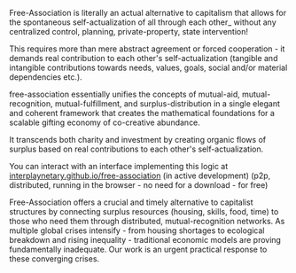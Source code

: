 Free-Association is literally an actual alternative to capitalism that allows for the spontaneous self-actualization of all through each other_ without any centralized control, planning, private-property, state intervention!

This requires more than mere abstract agreement or forced cooperation - it demands real contribution to each other's self-actualization (tangible and intangible contributions towards needs, values, goals, social and/or material dependencies etc.).

free-association essentially unifies the concepts of mutual-aid, mutual-recognition, mutual-fulfillment, and surplus-distribution in a single elegant and coherent framework that creates the mathematical foundations for a scalable gifting economy of co-creative abundance.

It transcends both charity and investment by creating organic flows of surplus based on real contributions to each other's self-actualization.

You can interact with an interface implementing this logic at [interplaynetary.github.io/free-association](https://interplaynetary.github.io/free-association/) (in active development) (p2p, distributed, running in the browser - no need for a download - for free)

Free-Association offers a crucial and timely alternative to capitalist structures by connecting surplus resources (housing, skills, food, time) to those who need them through distributed, mutual-recognition networks. As multiple global crises intensify - from housing shortages to ecological breakdown and rising inequality - traditional economic models are proving fundamentally inadequate. Our work is an urgent practical response to these converging crises.